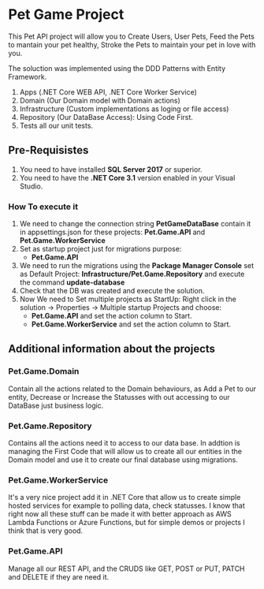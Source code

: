 # Pet Game Project

This Pet API project will allow you to Create Users, User Pets, Feed the Pets to mantain your pet healthy, Stroke the Pets to maintain your pet in love with you.

The soluction was implemented using the DDD Patterns with Entity Framework.
1. Apps (.NET Core WEB API, .NET Core Worker Service)
2. Domain (Our Domain model with Domain actions)
3. Infrastructure (Custom implementations as loging or file access)
4. Repository (Our DataBase Access): Using Code First.
5. Tests all our unit tests.

## Pre-Requisistes
1. You need to have installed **SQL Server 2017** or superior.
2. You need to have the **.NET Core 3.1** version enabled in your Visual Studio.

### How To execute it
1. We need to change the connection string **PetGameDataBase** contain it in appsettings.json for these projects: **Pet.Game.API** and **Pet.Game.WorkerService**
3. Set as startup project just for migrations purpose:
	- **Pet.Game.API**
4. We need to run the migrations using the **Package Manager Console** set as Default Project: **Infrastructure/Pet.Game.Repository** and execute the command **update-database**
5. Check that the DB was created and execute the solution.
6. Now We need to Set multiple projects as StartUp: Right click in the solution -> Properties -> Multiple startup Projects and choose:
	- **Pet.Game.API** and set the action column to Start.
	- **Pet.Game.WorkerService** and set the action column to Start.

## Additional information about the projects

### Pet.Game.Domain
Contain all the actions related to the Domain behaviours, as Add a Pet to our entity, Decrease or Increase the Statusses with out accessing to our DataBase just business logic.

### Pet.Game.Repository
Contains all the actions need it to access to our data base. In addtion is managing the First Code that will allow us to create all our entities in the Domain model and use it to create our final database using migrations.

### Pet.Game.WorkerService

It's a very nice project add it in .NET Core that allow us to create simple hosted services for example to polling data, check statusses. I know that right now all these stuff can be made it with better approach as AWS Lambda Functions or Azure Functions, but for simple demos or projects I think that is very good.


### Pet.Game.API

Manage all our REST API, and the CRUDS like GET, POST or PUT, PATCH and DELETE if they are need it.

